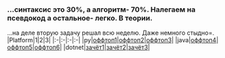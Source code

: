 ### ...синтаксис это 30%, а алгоритм- 70%. Налегаем на псевдокод а остальное- легко. В теории.

...на деле вторую задачу решал всю неделю. Даже немного стыдно=\.
|Platform|1|2|3|
|:-|:-|:-|:-|
|py|[оффтоп1](https://github.com/am1bestofluck/04-10-22_hw/blob/50d814352251e16c38765df0a8b78ccf60b48284/1/task1.py)|[оффтоп2](https://github.com/am1bestofluck/04-10-22_hw/blob/50d814352251e16c38765df0a8b78ccf60b48284/2/task2.py)|[оффтоп3](https://github.com/am1bestofluck/04-10-22_hw/blob/50d814352251e16c38765df0a8b78ccf60b48284/3/task3.py)|
|java|[оффтоп4](https://github.com/am1bestofluck/04-10-22_hw/blob/50d814352251e16c38765df0a8b78ccf60b48284/1/task1.java)|[оффтоп5](https://github.com/am1bestofluck/04-10-22_hw/blob/50d814352251e16c38765df0a8b78ccf60b48284/2/task2.java)|[оффтоп6](https://github.com/am1bestofluck/04-10-22_hw/blob/50d814352251e16c38765df0a8b78ccf60b48284/3/task3.java)|
|dotnet|[зачёт1](https://github.com/am1bestofluck/04-10-22_hw/blob/50d814352251e16c38765df0a8b78ccf60b48284/1/Program.cs)|[зачёт2](https://github.com/am1bestofluck/04-10-22_hw/blob/50d814352251e16c38765df0a8b78ccf60b48284/2/Program.cs)|[зачёт3](https://github.com/am1bestofluck/04-10-22_hw/blob/50d814352251e16c38765df0a8b78ccf60b48284/3/Program.cs)|